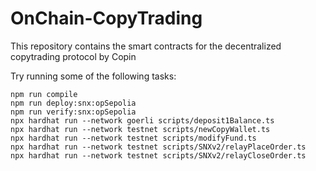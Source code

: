 # OnChain-CopyTrading

This repository contains the smart contracts for the decentralized copytrading protocol by Copin

Try running some of the following tasks:

```shell
npm run compile
npm run deploy:snx:opSepolia
npm run verify:snx:opSepolia
npx hardhat run --network goerli scripts/deposit1Balance.ts
npx hardhat run --network testnet scripts/newCopyWallet.ts
npx hardhat run --network testnet scripts/modifyFund.ts
npx hardhat run --network testnet scripts/SNXv2/relayPlaceOrder.ts
npx hardhat run --network testnet scripts/SNXv2/relayCloseOrder.ts
```
